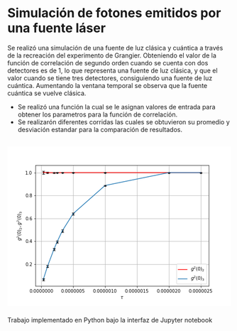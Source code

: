 # Simulación de fotones emitidos por una fuente láser 
Se realizó una simulación de una fuente de luz clásica y cuántica a través de la recreación del experimento de Grangier. Obteniendo el valor de la función de correlación de segundo orden cuando se cuenta con dos detectores es de 1, lo que representa una fuente de luz clásica, y que el valor cuando se tiene tres detectores, consiguiendo una fuente de luz cuántica. Aumentando la ventana temporal se observa que la fuente cuántica se vuelve clásica.

- Se realizó una función la cual se le asignan valores de entrada para obtener los parametros para la función de correlación.
- Se realizarón diferentes corridas las cuales se obtuvieron su promedio y desviación estandar para la comparación de resultados.

![](/resultados.png)
---
Trabajo implementado en Python bajo la interfaz de Jupyter notebook
